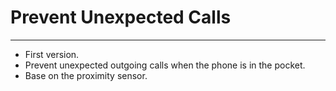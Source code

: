 # Prevent Unexpected Calls
*****
- First version.
- Prevent unexpected outgoing calls when the phone is in the pocket.
- Base on the proximity sensor.